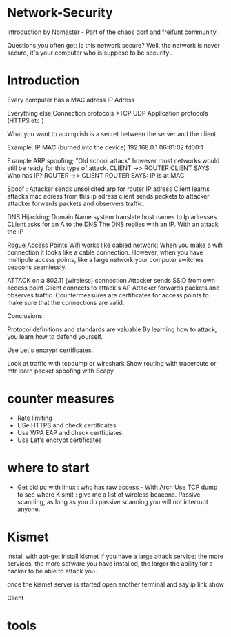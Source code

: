 # Network-Security
Introduction by Nomaster - Part of the chaos dorf and freifunt community.

Questions you often get: Is this network secure? 
Well, the network is never secure, it's your computer who is suppose to be security..
# Introduction


Every computer has a MAC adress
IP Adress

Everything else 
Connection protocols *TCP UDP
Application protocols (HTTPS etc )


What you want to acomplish is a secret between the server and the client. 


Example:
IP                          MAC (burned into the device)
192.168.0.1                 06:01:02
fd00:1 

Example ARP spoofing; "Old school attack" however most networks would still be ready for this type of attack.
CLIENT ->> ROUTER 
CLIENT SAYS:  Who has IP?
ROUTER ->> CLIENT
ROUTER SAYS: IP is at MAC 


Spoof : Attacker sends unsolicited arp for router IP adress
Client learns attacks mac adress from this ip adress
client sends packets to attacker
attacker forwards packets and observers traffic.

DNS Hijacking;
Domain Name system translate host names to Ip adresses
CLient asks for an A to the DNS
The DNS replies with an IP. 
With an attack the IP 

Rogue Access Points
Wifi works like cabled network; When you make a wifi connection it looks like a cable connection. However, when you have multipule access points, like a large network your computer switches beacons seamlessly.

ATTACK on a 802.11 (wireless) connection
Attacker sends SSID from own access point
Client connects to attack's AP
Attacker forwards packets and observes traffic.
Countermeasures are certificates for access points to make sure that the connections are valid.


Conclusions:

Protocol definitions and standards are valuable
By learning how to attack, you learn how to defend yourself.

Use Let's encrypt certificates.

Look at traffic with tcpdump or wireshark
Show routing with traceroute or mtr
learn packet spoofing with Scapy

# counter measures

- Rate limiting
- USe HTTPS and check certificates
- Use WPA EAP and check certficiates. 
- Use Let's encrypt certificates


# where to start
- Get old pc with linux : who has raw access - With Arch 
Use TCP dump to see where
Kismit : give me a list of wireless beacons. Passive scanning, as long as you do passive scanning you will not interrupt anyone.


# Kismet
install with apt-get install kismet
If you have a large attack service: the more services, the more sofware you have installed, the larger the ability for a hacker to be able to attack you.

once the kismet server is started
open another terminal and say ip link show






Client 

# tools
